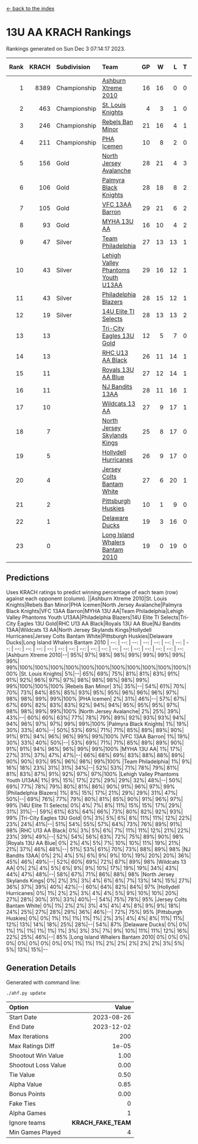 [<- back to the index](readme.md)
# 13U AA KRACH Rankings
Rankings generated on Sun Dec  3 07:14:17 2023.

Rank|KRACH|Subdivision|Team|GP|W|L|T|OTW|OTL|SoS|Exp Wins|Win Diff
---:|---:|:---|:---|---:|---:|---:|---:|---:|---:|---:|---:|---:
1|8389|Championship|[Ashburn Xtreme 2010](https://gamesheetstats.com/seasons/3659/teams/140527/schedule)|16|16|0|0|0|0|94|16.8|-0.0
2|463|Championship|[St. Louis Knights](https://gamesheetstats.com/seasons/3659/teams/143323/schedule)|4|3|1|0|0|0|1700|3.8|-0.0
3|246|Championship|[Rebels Ban Minor](https://gamesheetstats.com/seasons/3659/teams/140539/schedule)|21|16|4|1|0|0|807|17.4|0.0
4|211|Championship|[PHA Icemen](https://gamesheetstats.com/seasons/3659/teams/143321/schedule)|10|8|2|0|2|0|67|8.9|0.0
5|156|Gold|[North Jersey Avalanche](https://gamesheetstats.com/seasons/3659/teams/140535/schedule)|28|21|4|3|0|0|334|23.4|0.0
6|106|Gold|[Palmyra Black Knights](https://gamesheetstats.com/seasons/3659/teams/140537/schedule)|28|18|8|2|2|0|631|19.9|0.0
7|105|Gold|[VFC 13AA Barron](https://gamesheetstats.com/seasons/3659/teams/140544/schedule)|29|21|6|2|2|2|50|22.9|0.0
8|93|Gold|[MYHA 13U AA](https://gamesheetstats.com/seasons/3659/teams/140533/schedule)|16|10|4|2|1|0|67|11.9|0.0
9|47|Silver|[Team Philadelphia](https://gamesheetstats.com/seasons/3659/teams/140542/schedule)|27|13|13|1|0|1|662|14.4|0.0
10|43|Silver|[Lehigh Valley Phantoms Youth U13AA](https://gamesheetstats.com/seasons/3659/teams/140531/schedule)|29|16|12|1|0|3|334|17.4|0.0
11|43|Silver|[Philadelphia Blazers](https://gamesheetstats.com/seasons/3659/teams/140538/schedule)|28|15|12|1|3|2|629|16.4|0.0
12|19|Silver|[14U Elite TI Selects](https://gamesheetstats.com/seasons/3659/teams/140526/schedule)|28|13|13|2|1|1|615|14.9|0.0
13|13||[Tri-City Eagles 13U Gold](https://gamesheetstats.com/seasons/3659/teams/140543/schedule)|12|5|7|0|1|1|46|5.9|0.0
14|13||[RHC U13 AA Black](https://gamesheetstats.com/seasons/3659/teams/140540/schedule)|26|11|14|1|1|0|42|12.4|0.0
15|11||[Royals 13U AA Blue](https://gamesheetstats.com/seasons/3659/teams/140541/schedule)|27|12|14|1|0|1|46|13.4|0.0
16|11||[NJ Bandits 13AA](https://gamesheetstats.com/seasons/3659/teams/140534/schedule)|28|11|16|1|2|3|338|12.4|0.0
17|10||[Wildcats 13 AA](https://gamesheetstats.com/seasons/3659/teams/140545/schedule)|27|9|17|1|0|0|50|10.4|0.0
18|7||[North Jersey Skylands Kings](https://gamesheetstats.com/seasons/3659/teams/140536/schedule)|25|8|17|0|1|1|57|8.9|0.0
19|5||[Hollydell Hurricanes](https://gamesheetstats.com/seasons/3659/teams/140529/schedule)|26|9|17|0|2|0|354|9.9|0.0
20|4||[Jersey Colts Bantam White](https://gamesheetstats.com/seasons/3659/teams/140530/schedule)|27|6|20|1|0|1|52|7.4|0.0
21|2||[Pittsburgh Huskies](https://gamesheetstats.com/seasons/3659/teams/149413/schedule)|10|1|9|0|0|1|843|1.9|0.0
22|1||[Delaware Ducks](https://gamesheetstats.com/seasons/3659/teams/140528/schedule)|19|3|16|0|0|1|30|3.9|0.0
23|0||[Long Island Whalers Bantam 2010](https://gamesheetstats.com/seasons/3659/teams/140532/schedule)|19|0|19|0|0|0|45|0.9|0.0

## Predictions
Uses KRACH ratings to predict winning percentage of each team (row) against each opponent (column).
||Ashburn Xtreme 2010|St. Louis Knights|Rebels Ban Minor|PHA Icemen|North Jersey Avalanche|Palmyra Black Knights|VFC 13AA Barron|MYHA 13U AA|Team Philadelphia|Lehigh Valley Phantoms Youth U13AA|Philadelphia Blazers|14U Elite TI Selects|Tri-City Eagles 13U Gold|RHC U13 AA Black|Royals 13U AA Blue|NJ Bandits 13AA|Wildcats 13 AA|North Jersey Skylands Kings|Hollydell Hurricanes|Jersey Colts Bantam White|Pittsburgh Huskies|Delaware Ducks|Long Island Whalers Bantam 2010
| --: | --: | --: | --: | --: | --: | --: | --: | --: | --: | --: | --: | --: | --: | --: | --: | --: | --: | --: | --: | --: | --: | --: | --: 
|Ashburn Xtreme 2010|--| 95%| 97%| 98%| 98%| 99%| 99%| 99%| 99%| 99%| 99%|100%|100%|100%|100%|100%|100%|100%|100%|100%|100%|100%|100%
|St. Louis Knights|  5%|--| 65%| 69%| 75%| 81%| 81%| 83%| 91%| 91%| 92%| 96%| 97%| 97%| 98%| 98%| 98%| 98%| 99%| 99%|100%|100%|100%
|Rebels Ban Minor|  3%| 35%|--| 54%| 61%| 70%| 70%| 73%| 84%| 85%| 85%| 93%| 95%| 95%| 96%| 96%| 96%| 97%| 98%| 98%| 99%| 99%|100%
|PHA Icemen|  2%| 31%| 46%|--| 57%| 67%| 67%| 69%| 82%| 83%| 83%| 92%| 94%| 94%| 95%| 95%| 95%| 97%| 98%| 98%| 99%| 99%|100%
|North Jersey Avalanche|  2%| 25%| 39%| 43%|--| 60%| 60%| 63%| 77%| 78%| 79%| 89%| 92%| 93%| 93%| 94%| 94%| 96%| 97%| 97%| 99%| 99%|100%
|Palmyra Black Knights|  1%| 19%| 30%| 33%| 40%|--| 50%| 53%| 69%| 71%| 71%| 85%| 89%| 89%| 90%| 91%| 91%| 94%| 96%| 96%| 99%| 99%|100%
|VFC 13AA Barron|  1%| 19%| 30%| 33%| 40%| 50%|--| 53%| 69%| 71%| 71%| 85%| 89%| 89%| 90%| 91%| 91%| 94%| 96%| 96%| 99%| 99%|100%
|MYHA 13U AA|  1%| 17%| 27%| 31%| 37%| 47%| 47%|--| 66%| 68%| 69%| 83%| 88%| 88%| 89%| 90%| 90%| 93%| 95%| 96%| 98%| 99%|100%
|Team Philadelphia|  1%|  9%| 16%| 18%| 23%| 31%| 31%| 34%|--| 52%| 53%| 71%| 78%| 79%| 81%| 81%| 83%| 87%| 91%| 92%| 97%| 97%|100%
|Lehigh Valley Phantoms Youth U13AA|  1%|  9%| 15%| 17%| 22%| 29%| 29%| 32%| 48%|--| 50%| 69%| 77%| 78%| 79%| 80%| 81%| 86%| 90%| 91%| 96%| 97%| 99%
|Philadelphia Blazers|  1%|  8%| 15%| 17%| 21%| 29%| 29%| 31%| 47%| 50%|--| 69%| 76%| 77%| 79%| 80%| 81%| 85%| 90%| 91%| 96%| 97%| 99%
|14U Elite TI Selects|  0%|  4%|  7%|  8%| 11%| 15%| 15%| 17%| 29%| 31%| 31%|--| 59%| 61%| 63%| 64%| 66%| 73%| 80%| 82%| 92%| 93%| 99%
|Tri-City Eagles 13U Gold|  0%|  3%|  5%|  6%|  8%| 11%| 11%| 12%| 22%| 23%| 24%| 41%|--| 51%| 54%| 55%| 57%| 64%| 73%| 76%| 89%| 91%| 98%
|RHC U13 AA Black|  0%|  3%|  5%|  6%|  7%| 11%| 11%| 12%| 21%| 22%| 23%| 39%| 49%|--| 52%| 54%| 56%| 63%| 72%| 75%| 89%| 90%| 98%
|Royals 13U AA Blue|  0%|  2%|  4%|  5%|  7%| 10%| 10%| 11%| 19%| 21%| 21%| 37%| 46%| 48%|--| 51%| 53%| 61%| 70%| 73%| 88%| 89%| 98%
|NJ Bandits 13AA|  0%|  2%|  4%|  5%|  6%|  9%|  9%| 10%| 19%| 20%| 20%| 36%| 45%| 46%| 49%|--| 52%| 60%| 69%| 72%| 87%| 89%| 98%
|Wildcats 13 AA|  0%|  2%|  4%|  5%|  6%|  9%|  9%| 10%| 17%| 19%| 19%| 34%| 43%| 44%| 47%| 48%|--| 58%| 67%| 71%| 86%| 88%| 98%
|North Jersey Skylands Kings|  0%|  2%|  3%|  3%|  4%|  6%|  6%|  7%| 13%| 14%| 15%| 27%| 36%| 37%| 39%| 40%| 42%|--| 60%| 64%| 82%| 84%| 97%
|Hollydell Hurricanes|  0%|  1%|  2%|  2%|  3%|  4%|  4%|  5%|  9%| 10%| 10%| 20%| 27%| 28%| 30%| 31%| 33%| 40%|--| 54%| 75%| 78%| 95%
|Jersey Colts Bantam White|  0%|  1%|  2%|  2%|  3%|  4%|  4%|  4%|  8%|  9%|  9%| 18%| 24%| 25%| 27%| 28%| 29%| 36%| 46%|--| 72%| 75%| 95%
|Pittsburgh Huskies|  0%|  0%|  1%|  1%|  1%|  1%|  1%|  2%|  3%|  4%|  4%|  8%| 11%| 11%| 12%| 13%| 14%| 18%| 25%| 28%|--| 54%| 87%
|Delaware Ducks|  0%|  0%|  1%|  1%|  1%|  1%|  1%|  1%|  3%|  3%|  3%|  7%|  9%| 10%| 11%| 11%| 12%| 16%| 22%| 25%| 46%|--| 85%
|Long Island Whalers Bantam 2010|  0%|  0%|  0%|  0%|  0%|  0%|  0%|  0%|  0%|  1%|  1%|  1%|  2%|  2%|  2%|  2%|  2%|  3%|  5%|  5%| 13%| 15%|--

## Generation Details

Generated with command line:
```
./ahf.py update
```

| Option | Value |
| :----- | ----: |
| Start Date | 2023-08-26 |
| End Date | 2023-12-02 |
| Max Iterations | 200 |
| Max Ratings Diff | 1e-05 |
| Shootout Win Value | 1.00 |
| Shootout Loss Value | 0.00 |
| Tie Value | 0.50 |
| Alpha Value | 0.85 |
| Bonus Points | 0.00 |
| Fake Ties | 0 |
| Alpha Games | 1 |
| Ignore teams | __KRACH_FAKE_TEAM__ |
| Min Games Played | 4 |

